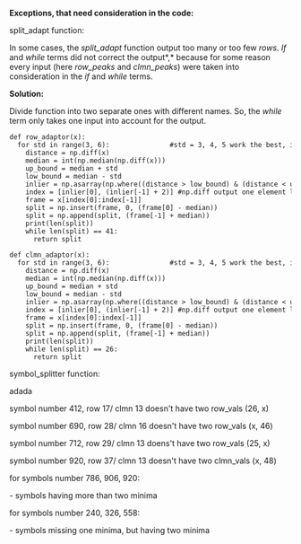 **Exceptions, that need consideration in the code:**

split_adapt function:

In some cases, the *split_adapt* function output too many or too few *rows*. *If* and *while* terms did not correct the output*,* because for some reason every input (here *row_peaks* and *clmn_peaks*) were taken into consideration in the *if* and *while* terms.

**Solution:**

Divide function into two separate ones with different names. So, the *while* term only takes one input into account for the output.

```
def row_adaptor(x):
  for std in range(3, 6):               #std = 3, 4, 5 work the best, is there alternative to np.floor(np.std(np.diff(x)))??
    distance = np.diff(x)
    median = int(np.median(np.diff(x))) 
    up_bound = median + std             
    low_bound = median - std
    inlier = np.asarray(np.where((distance > low_bound) & (distance < up_bound))).flatten(order = 'C')
    index = [inlier[0], (inlier[-1] + 2)] #np.diff output one element less than original array, and + 2 to accomodate this difference
    frame = x[index[0]:index[-1]]
    split = np.insert(frame, 0, (frame[0] - median))
    split = np.append(split, (frame[-1] + median))
    print(len(split))
    while len(split) == 41:
      return split

def clmn_adaptor(x):
  for std in range(3, 6):               #std = 3, 4, 5 work the best, is there alternative to np.floor(np.std(np.diff(x)))??
    distance = np.diff(x)
    median = int(np.median(np.diff(x))) 
    up_bound = median + std             
    low_bound = median - std
    inlier = np.asarray(np.where((distance > low_bound) & (distance < up_bound))).flatten(order = 'C')
    index = [inlier[0], (inlier[-1] + 2)] #np.diff output one element less than original array, and + 2 to accomodate this difference
    frame = x[index[0]:index[-1]]
    split = np.insert(frame, 0, (frame[0] - median))
    split = np.append(split, (frame[-1] + median))
    print(len(split))
    while len(split) == 26:
      return split
```

symbol_splitter function:

adada

symbol number 412, row 17/ clmn 13 doesn't have two row_vals (26, x)

symbol number 690, row 28/ clmn 16 doesn't have two row_vals (x, 46)

symbol number 712, row 29/ clmn 13 doens't have two row_vals (25, x)

symbol number 920, row 37/ clmn 13 doesn't have two clmn_vals (x, 48)

for symbols number 786, 906, 920:

\- symbols having more than two minima

for symbols number 240, 326, 558:

\- symbols missing one minima, but having two minima

